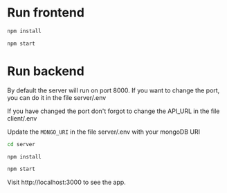 # Run frontend

```bash
npm install
```

```bash
npm start
```

# Run backend

By default the server will run on port 8000. If you want to change the port, you can do it in the file server/.env

If you have changed the port don't forgot to change the API_URL in the file client/.env

Update the `MONGO_URI` in the file server/.env with your mongoDB URI

```bash
cd server
```

```bash
npm install
```

```bash
npm start
```

Visit http://localhost:3000 to see the app.

